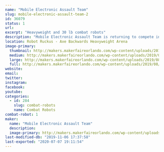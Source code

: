 ```yaml
---
name: "Mobile Electronic Assault Team"
slug: mobile-electronic-assault-team-2
id: 36079
status: 1
url: 
excerpt: "Heavyweight and 30 lb combat robots"
description: "Mobile Electronic Assault Team is returning to compete in the Orlando Maker Faire Robot Ruckus with Ratfish - a 220 lb Flipper, and Imperial Entanglements - a 30 lb pneumatic flipper. Ratfish has been completely rebuilt with brushless drive and weapon power, hoping to improve upon its performance from last year. Imperial Entanglements returns for the first time since the 2016 Maker Faire."
location: Robot Ruckus - Axe Backwards Heavyweight Arena
image-primary:
  thumbnail: http://makers.makerfaireorlando.com/wp-content/uploads/2019/08/IMG_20181104_182925566-150x150.jpg
  medium: http://makers.makerfaireorlando.com/wp-content/uploads/2019/08/IMG_20181104_182925566-300x225.jpg
  large: http://makers.makerfaireorlando.com/wp-content/uploads/2019/08/IMG_20181104_182925566-1024x768.jpg
  full: http://makers.makerfaireorlando.com/wp-content/uploads/2019/08/IMG_20181104_182925566.jpg
website: 
email: 
twitter: 
instagram: 
facebook: 
youtube: 
categories:
  - id: 284
    slug: combat-robots
    name: Combat Robots
combat-robot: 1
maker:
  name: "Mobile Electronic Assault Team"
  description:
  image-primary: http://makers.makerfaireorlando.com/wp-content/uploads/2018/08/Rat-Fish-1024x576.jpg
last-modified-db: "2019-11-06 17:37:58"
last-exported: "2020-07-07 19:11:54"
---
```

